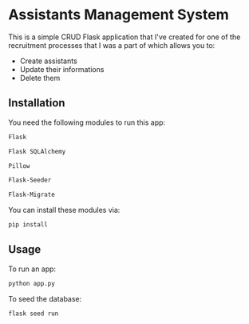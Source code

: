 # Assistants Management System

This is a simple CRUD Flask application that I've created for one of the recruitment processes that I was a part of which allows you to:
- Create assistants
- Update their informations
- Delete them

## Installation

You need the following modules to run this app:

```bash
Flask
```
```bash
Flask SQLAlchemy
```
```bash
Pillow
```
```bash
Flask-Seeder
```
```bash
Flask-Migrate
```

You can install these modules via:

```bash
pip install
```

## Usage

To run an app:
```bash
python app.py
```
To seed the database:
```bash
flask seed run
```
